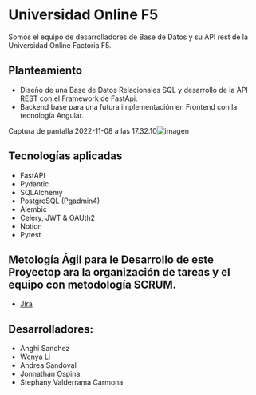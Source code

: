 # Universidad Online F5

Somos el equipo de desarrolladores de Base de Datos y su API rest de la Universidad Online Factoria F5.

## Planteamiento

- Diseño de una Base de Datos Relacionales SQL y desarrollo de la API REST con el Framework de FastApi. 
- Backend base para una futura implementación en Frontend con la tecnología Angular.

Captura de pantalla 2022-11-08 a las 17.32.10![imagen](https://user-images.githubusercontent.com/110174766/200622165-764b812a-c86f-4ffc-823f-ba7d43db282e.png)


## Tecnologías aplicadas

- FastAPI
- Pydantic
- SQLAlchemy
- PostgreSQL (Pgadmin4)
- Alembic
- Celery, JWT & OAUth2
- Notion
- Pytest

## Metología Ágil para le Desarrollo de este Proyectop ara la organización de tareas y el equipo con metodología SCRUM.

- [Jira](https://apiproyectouniversidad.atlassian.net/jira/software/projects/PUA/boards/1) 

## Desarrolladores:

- Anghi Sanchez
- Wenya Li
- Andrea Sandoval
- Jonnathan Ospina
- Stephany Valderrama Carmona
